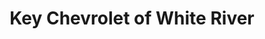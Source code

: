 ---
title: "Key Chevrolet of White River"
url: /white-river-junction/key-chevrolet-of-white-river/
shop: Autohaus
---